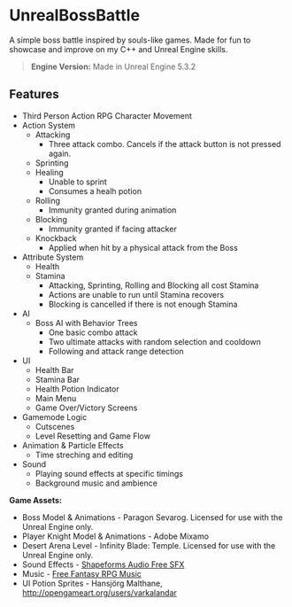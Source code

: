 # UnrealBossBattle
A simple boss battle inspired by souls-like games. Made for fun to showcase and improve on my C++ and Unreal Engine skills.

>**Engine Version:** Made in Unreal Engine 5.3.2

## Features
- Third Person Action RPG Character Movement
- Action System
  - Attacking
    - Three attack combo. Cancels if the attack button is not pressed again.
  - Sprinting
  - Healing
    - Unable to sprint
    - Consumes a healh potion
  - Rolling
    - Immunity granted during animation
  - Blocking
    - Immunity granted if facing attacker
  - Knockback
    - Applied when hit by a physical attack from the Boss
- Attribute System
  - Health
  - Stamina
    - Attacking, Sprinting, Rolling and Blocking all cost Stamina
    - Actions are unable to run until Stamina recovers
    - Blocking is cancelled if there is not enough Stamina
- AI
  - Boss AI with Behavior Trees
    - One basic combo attack
    - Two ultimate attacks with random selection and cooldown
    - Following and attack range detection
- UI
  - Health Bar
  - Stamina Bar
  - Health Potion Indicator
  - Main Menu
  - Game Over/Victory Screens
- Gamemode Logic
  - Cutscenes
  - Level Resetting and Game Flow
- Animation & Particle Effects
  - Time streching and editing
- Sound
  - Playing sound effects at specific timings
  - Background music and ambience

**Game Assets:** 
- Boss Model & Animations - Paragon Sevarog. Licensed for use with the Unreal Engine only.
- Player Knight Model & Animations - Adobe Mixamo
- Desert Arena Level - Infinity Blade: Temple. Licensed for use with the Unreal Engine only.
- Sound Effects - [Shapeforms Audio Free SFX](https://shapeforms.itch.io/shapeforms-audio-free-sfx)
- Music - [Free Fantasy RPG Music](https://alkakrab.itch.io/free-25-fantasy-rpg-game-tracks-no-copyright-vol-2)
- UI Potion Sprites - Hansjörg Malthane, http://opengameart.org/users/varkalandar
